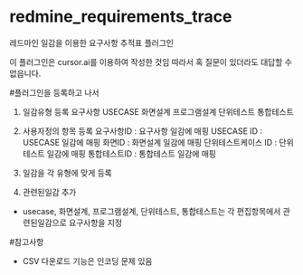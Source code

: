 # redmine_requirements_trace
레드마인 일감을 이용한 요구사항 추적표 플러그인

이 플러그인은 cursor.ai를 이용하여 작성한 것임
따라서 혹 질문이 있더라도 대답할 수 없읍니다.

#플러그인을 등록하고 나서
1. 일감유형  등록
  요구사항
  USECASE 
  화면설계
  프로그램설계
  단위테스트 
  통합테스트 

2. 사용자정의 항목 등록
    요구사항ID : 요구사항 일감에 매핑
    USECASE ID : USECASE 일감에 매핑
    화면ID : 화면설계 일감에 매핑
    단위테스트케이스 ID : 단위테스트 일감에 매핑
    통합테스트ID : 통합테스트 일감에 매핑
  
3. 일감을 각 유형에 맞게 등록
4. 관련된일감 추가
  - usecase, 화면설계, 프로그램설계, 단위테스트, 통합테스트는 각 편집항목에서 관련된일감으로 요구사항을 지정


#참고사항
- CSV 다운로드 기능은 인코딩 문제 있음
